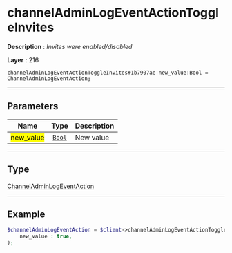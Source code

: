 # channelAdminLogEventActionToggleInvites

**Description** : *Invites were enabled/disabled*

**Layer** : 216

```tl
channelAdminLogEventActionToggleInvites#1b7907ae new_value:Bool = ChannelAdminLogEventAction;
```

---

## Parameters

| Name | Type | Description |
| :---: | :---: | :--- |
| <mark>new_value</mark> | [`Bool`](type/Bool) | New value |

---

## Type

[ChannelAdminLogEventAction](type/ChannelAdminLogEventAction)

---

## Example

```php
$channelAdminLogEventAction = $client->channelAdminLogEventActionToggleInvites(
	new_value : true,
);
```